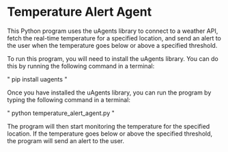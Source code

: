 # Temperature Alert Agent

This Python program uses the uAgents library to connect to a weather API, fetch the real-time temperature for a specified location, and send an alert to the user when the temperature goes below or above a specified threshold.

To run this program, you will need to install the uAgents library. You can do this by running the following command in a terminal:

"
pip install uagents
"

Once you have installed the uAgents library, you can run the program by typing the following command in a terminal:

"
python temperature_alert_agent.py
"

The program will then start monitoring the temperature for the specified location. If the temperature goes below or above the specified threshold, the program will send an alert to the user.
